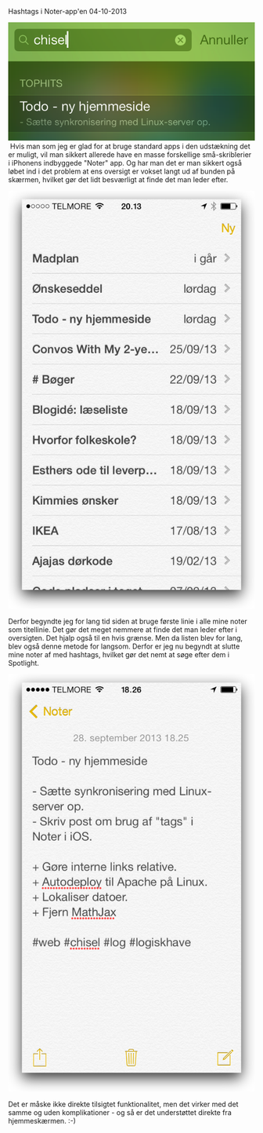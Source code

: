 Hashtags i Noter-app'en
04-10-2013


![Screenshot af spotlightsøgning](/static/20131004_soegning.png)
 Hvis man som jeg er glad for at bruge standard apps i den udstækning det er muligt, vil man sikkert allerede have en masse forskellige små-skriblerier i iPhonens indbyggede "Noter" app. Og har man det er man sikkert også løbet ind i det problem at ens oversigt er vokset langt ud af bunden på skærmen, hvilket gør det lidt besværligt at finde det man leder efter.

<img class="screen" src="/static/20131004_liste.png" alt="Screenshot af lang liste">

Derfor begyndte jeg for lang tid siden at bruge første linie i alle mine noter som titellinie. Det gør det meget nemmere at finde det man leder efter i oversigten. Det hjalp også til en hvis grænse. Men da listen blev for lang, blev også denne metode for langsom. Derfor er jeg nu begyndt at slutte mine noter af med hashtags, hvilket gør det nemt at søge efter dem i Spotlight.

<img class="screen" src="/static/20131004_note.png" alt="Screenshot af note m. hashtags">

Det er måske ikke direkte tilsigtet funktionalitet, men det virker med det samme og uden komplikationer - og så er det understøttet direkte fra hjemmeskærmen. :-)
